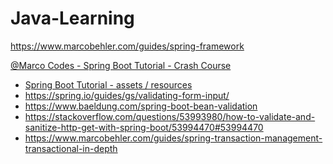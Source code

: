 # Java-Learning

https://www.marcobehler.com/guides/spring-framework

[@Marco Codes - Spring Boot Tutorial - Crash Course
](https://www.youtube.com/watch?v=QuvS_VLbGko)

* [Spring Boot Tutorial - assets / resources
  ](https://docs.google.com/document/d/14i1qoMYjnsc7LiehVlNLRF6KfrE1yRb3CfPuD9SDSGQ/edit?pli=1)
* https://spring.io/guides/gs/validating-form-input/
* https://www.baeldung.com/spring-boot-bean-validation
* https://stackoverflow.com/questions/53993980/how-to-validate-and-sanitize-http-get-with-spring-boot/53994470#53994470
* https://www.marcobehler.com/guides/spring-transaction-management-transactional-in-depth